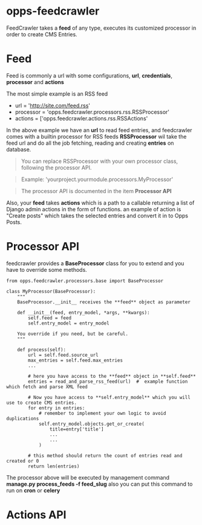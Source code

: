 opps-feedcrawler
================

FeedCrawler takes a **feed** of any type, executes its customized processor in order to create CMS Entries.


Feed
====

Feed is commonly a url with some configurations, **url**, **credentials**, **processor** and **actions**

The most simple example is an RSS feed

- url = 'http://site.com/feed.rss'
- processor = 'opps.feedcrawler.processors.rss.RSSProcessor'
- actions = ['opps.feedcrawler.actions.rss.RSSActions'

In the above example we have an **url** to read feed entries, and feedcrawler comes with a builtin processor for RSS feeds
**RSSProcessor** wil take the feed url and do all the job fetching, reading and creating **entries** on database.

> You can replace RSSProcessor with your own processor class, following the processor API.   

> Example: 'yourproject.yourmodule.processors.MyProcessor'

> The processor API is documented in the item **Processor API**


Also, your **feed** takes **actions** which is a path to a callable returning a list of Django admin actions in the form of functions.
an example of action is "Create posts" which takes the selected entries and convert it in to Opps Posts.

Processor API
=============

feedcrawler provides a **BaseProcessor** class for you to extend and you have to override some methods.



    from opps.feedcrawler.processors.base import BaseProcessor
    
    class MyProcessor(BaseProcessor):
        """
        BaseProcessor.__init__ receives the **feed** object as parameter
        
        def __init__(feed, entry_model, *args, **kwargs):
            self.feed = feed
            self.entry_model = entry_model
            
        You override if you need, but be careful.
        """
       
        def process(self):
            url = self.feed.source_url
            max_entries = self.feed.max_entries
            ...
            
            # here you have access to the **feed** object in **self.feed**
            entries = read_and_parse_rss_feed(url)  #  example function which fetch and parse XML feed 
            
            # Now you have access to **self.entry_model** which you will use to create CMS entries.
            for entry in entries:
                # remember to implement your own logic to avoid duplications
                self.entry_model.objects.get_or_create(
                    title=entry['title']
                    ...
                    ...
                )
                
            # this method should return the count of entries read and created or 0    
            return len(entries)
            
            

The processor above will be executed by management command **manage.py process_feeds -f feed_slug** also you can put this command to run on **cron** or **celery**



Actions API
===========
